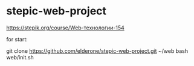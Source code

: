 # stepic-web-project
https://stepik.org/course/Web-технологии-154

for start:

git clone https://github.com/elderone/stepic-web-project.git ~/web
bash web/init.sh
